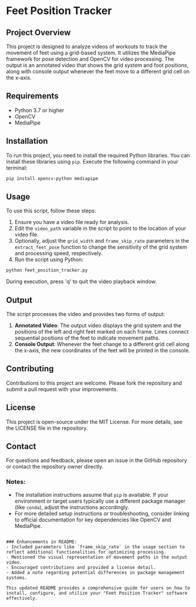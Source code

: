 
# Feet Position Tracker

## Project Overview
This project is designed to analyze videos of workouts to track the movement of feet using a grid-based system. It utilizes the MediaPipe framework for pose detection and OpenCV for video processing. The output is an annotated video that shows the grid system and foot positions, along with console output whenever the feet move to a different grid cell on the x-axis.

## Requirements
- Python 3.7 or higher
- OpenCV
- MediaPipe

## Installation
To run this project, you need to install the required Python libraries. You can install these libraries using `pip`. Execute the following command in your terminal:

```bash
pip install opencv-python mediapipe
```

## Usage
To use this script, follow these steps:
1. Ensure you have a video file ready for analysis.
2. Edit the `video_path` variable in the script to point to the location of your video file.
3. Optionally, adjust the `grid_width` and `frame_skip_rate` parameters in the `extract_feet_pose` function to change the sensitivity of the grid system and processing speed, respectively.
4. Run the script using Python:

```bash
python feet_position_tracker.py
```

During execution, press 'q' to quit the video playback window.

## Output
The script processes the video and provides two forms of output:
1. **Annotated Video**: The output video displays the grid system and the positions of the left and right feet marked on each frame. Lines connect sequential positions of the feet to indicate movement paths.
2. **Console Output**: Whenever the feet change to a different grid cell along the x-axis, the new coordinates of the feet will be printed in the console.

## Contributing
Contributions to this project are welcome. Please fork the repository and submit a pull request with your improvements.

## License
This project is open-source under the MIT License. For more details, see the LICENSE file in the repository.

## Contact
For questions and feedback, please open an issue in the GitHub repository or contact the repository owner directly.

### Notes:
- The installation instructions assume that `pip` is available. If your environment or target users typically use a different package manager (like `conda`), adjust the instructions accordingly.
- For more detailed setup instructions or troubleshooting, consider linking to official documentation for key dependencies like OpenCV and MediaPipe.
```

### Enhancements in README:
- Included parameters like `frame_skip_rate` in the usage section to reflect additional functionalities for optimizing processing.
- Mentioned the visual representation of movement paths in the output video.
- Encouraged contributions and provided a license detail.
- Added a note regarding potential differences in package management systems.

This updated README provides a comprehensive guide for users on how to install, configure, and utilize your "Feet Position Tracker" software effectively.

